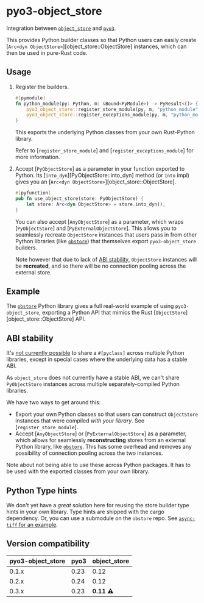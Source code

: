 # pyo3-object_store

Integration between [`object_store`](https://docs.rs/object_store) and [`pyo3`](https://github.com/PyO3/pyo3).

This provides Python builder classes so that Python users can easily create [`Arc<dyn ObjectStore>`][object_store::ObjectStore] instances, which can then be used in pure-Rust code.

## Usage

1. Register the builders.

   ```rs
   #[pymodule]
   fn python_module(py: Python, m: &Bound<PyModule>) -> PyResult<()> {
       pyo3_object_store::register_store_module(py, m, "python_module", "store")?;
       pyo3_object_store::register_exceptions_module(py, m, "python_module", "exceptions")?;
   }
   ```

   This exports the underlying Python classes from your own Rust-Python library.

   Refer to [`register_store_module`] and [`register_exceptions_module`] for more information.

2. Accept [`PyObjectStore`] as a parameter in your function exported to Python. Its [`into_dyn`][PyObjectStore::into_dyn] method (or `Into` impl) gives you an [`Arc<dyn ObjectStore>`][object_store::ObjectStore].

   ```rs
   #[pyfunction]
   pub fn use_object_store(store: PyObjectStore) {
       let store: Arc<dyn ObjectStore> = store.into_dyn();
   }
   ```

   You can also accept [`AnyObjectStore`] as a parameter, which wraps [`PyObjectStore`] and [`PyExternalObjectStore`]. This allows you to seamlessly recreate `ObjectStore` instances that users pass in from other Python libraries (like [`obstore`][obstore]) that themselves export `pyo3-object_store` builders.

   Note however that due to lack of [ABI stability](#abi-stability), `ObjectStore` instances will be **recreated**, and so there will be no connection pooling across the external store.

## Example

The [`obstore`][obstore] Python library gives a full real-world example of using `pyo3-object_store`, exporting a Python API that mimics the Rust [`ObjectStore`][object_store::ObjectStore] API.

[obstore]: https://developmentseed.org/obstore/latest/

## ABI stability

It's [not currently possible](https://github.com/PyO3/pyo3/issues/1444) to share a `#[pyclass]` across multiple Python libraries, except in special cases where the underlying data has a stable ABI.

As `object_store` does not currently have a stable ABI, we can't share `PyObjectStore` instances across multiple separately-compiled Python libraries.

We have two ways to get around this:

- Export your own Python classes so that users can construct `ObjectStore` instances that were compiled _with your library_. See [`register_store_module`].
- Accept [`AnyObjectStore`] or [`PyExternalObjectStore`] as a parameter, which allows for seamlessly **reconstructing** stores from an external Python library, like [`obstore`][obstore]. This has some overhead and removes any possibility of connection pooling across the two instances.

Note about not being able to use these across Python packages. It has to be used with the exported classes from your own library.

## Python Type hints

We don't yet have a _great_ solution here for reusing the store builder type hints in your own library. Type hints are shipped with the cargo dependency. Or, you can use a submodule on the `obstore` repo. See [`async-tiff` for an example](https://github.com/developmentseed/async-tiff/blob/35eaf116d9b1ab31232a1e23298b3102d2879e9c/python/python/async_tiff/store).

## Version compatibility

| pyo3-object_store | pyo3 | object_store       |
| ----------------- | ---- | ------------------ |
| 0.1.x             | 0.23 | 0.12               |
| 0.2.x             | 0.24 | 0.12               |
| 0.3.x             | 0.23 | **0.11** :warning: |
